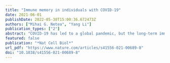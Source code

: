 ```yaml
---
title: "Immune memory in individuals with COVID-19"
date: 2021-06-01
publishDate: 2022-05-30T15:00:36.672473Z
authors: ["Mihai G. Netea", "Yang Li"]
publication_types: ["2"]
abstract: "COVID-19 has led to a global pandemic, but the long-term immunological effects of the infection are only partially understood. A new study now provides important new clues by describing the transcriptional and epigenetic processes behind the immune memory of both adaptive and innate immune cells in individuals who have recovered from COVID-19."
featured: false
publication: "*Nat Cell Biol*"
url_pdf: "https://www.nature.com/articles/s41556-021-00689-8"
doi: "10.1038/s41556-021-00689-8"
---
```


